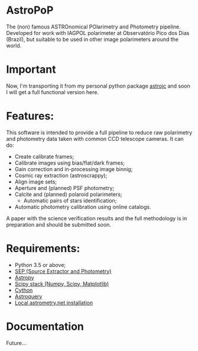 # AstroPoP

The (non) famous ASTROnomical POlarimetry and Photometry pipeline. Developed for work with IAGPOL polarimeter at Observatório Pico dos Dias (Brazil), but suitable to be used in other image polarimeters around the world.

# Important

Now, I'm transporting it from my personal python package [astrojc](https://github.com/juliotux/astrojc) and soon I will get a full functional version here.

# Features:

This software is intended to provide a full pipeline to reduce raw polarimetry and photometry data taken with common CCD telescope cameras. It can do:
- Create calibrate frames;
- Calibrate images using bias/flat/dark frames;
- Gain correction and in-processing image binnig;
- Cosmic ray extraction (astroscrappy);
- Align image sets;
- Aperture and (planned) PSF photometry;
- Calcite and (planned) polaroid polarimeters;
  - Automatic pairs of stars identification;
- Automatic photometry calibration using online catalogs.

A paper with the science verification results and the full methodology is in preparation and should be submitted soon.

# Requirements:
- Python 3.5 or above;
- [SEP (Source Extractor and Photometry)](https://sep.readthedocs.io/)
- [Astropy](https://www.astropy.org/)
- [Scipy stack (Numpy, Scipy, Matplotlib)](https://www.scipy.org/)
- [Cython](http://cython.org/)
- [Astroquery](https://github.com/astropy/astroquery)
- [Local astrometry.net installation](https://astrometry.net)

# Documentation

Future...
